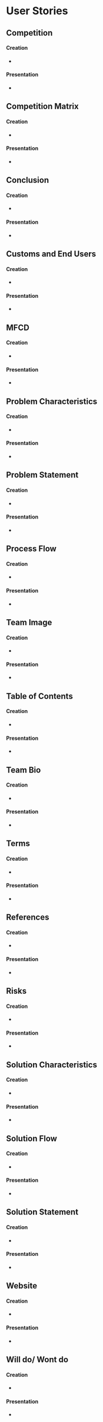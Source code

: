 # User Stories



## Competition
#### Creation
- 
#### Presentation
- 

## Competition Matrix
#### Creation
- 
#### Presentation
- 

## Conclusion
#### Creation
- 
#### Presentation
- 

## Customs and End Users
#### Creation
- 
#### Presentation
- 

## MFCD
#### Creation
- 
#### Presentation
- 

## Problem Characteristics
#### Creation
- 
#### Presentation
- 

## Problem Statement
#### Creation
- 
#### Presentation
- 

## Process Flow
#### Creation
- 
#### Presentation
- 

## Team Image
#### Creation
- 
#### Presentation
- 

## Table of Contents
#### Creation
- 
#### Presentation
- 

## Team Bio
#### Creation
- 
#### Presentation
- 

## Terms
#### Creation
- 
#### Presentation
- 

## References
#### Creation
- 
#### Presentation
- 

## Risks
#### Creation
- 
#### Presentation
- 

## Solution Characteristics
#### Creation
- 
#### Presentation
- 

## Solution Flow
#### Creation
- 
#### Presentation
- 

## Solution Statement
#### Creation
- 
#### Presentation
- 

## Website
#### Creation
- 
#### Presentation
- 

## Will do/ Wont do
#### Creation
- 
#### Presentation
- 



